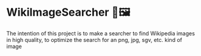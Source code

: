 # WikiImageSearcher 📖🖼️

The intention of this project is to make a searcher to find Wikipedia images in high quality, to optimize the search for an png, jpg, sgv, etc. kind of image
